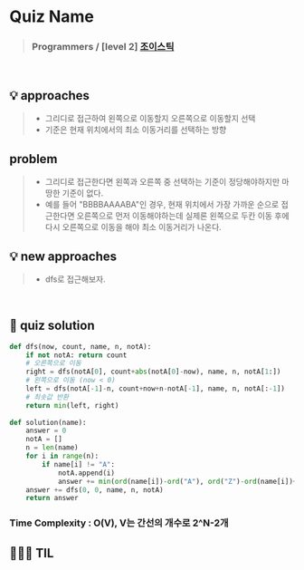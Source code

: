 # Quiz Name
> ### Programmers / [level 2] <a href = "https://school.programmers.co.kr/learn/courses/30/lessons/42860#"> 조이스틱 </a>

<br>

## 💡 approaches
>  - 그리디로 접근하여 왼쪽으로 이동할지 오른쪽으로 이동할지 선택
>  - 기준은 현재 위치에서의 최소 이동거리를 선택하는 방향

## problem
>  - 그리디로 접근한다면 왼쪽과 오른쪽 중 선택하는 기준이 정당해야하지만 마땅한 기준이 없다.
>  - 예를 들어 "BBBBAAAABA"인 경우, 현재 위치에서 가장 가까운 순으로 접근한다면 오른쪽으로 먼저 이동해야하는데 실제론 왼쪽으로 두칸 이동 후에 다시 오른쪽으로 이동을 해야 최소 이동거리가 나온다.


## 💡 new approaches
>  - dfs로 접근해보자.

<br>

## 🔑 quiz solution

```py
def dfs(now, count, name, n, notA):
    if not notA: return count
    # 오른쪽으로 이동
    right = dfs(notA[0], count+abs(notA[0]-now), name, n, notA[1:])
    # 왼쪽으로 이동 (now < 0)
    left = dfs(notA[-1]-n, count+now+n-notA[-1], name, n, notA[:-1])
    # 최솟값 반환
    return min(left, right)
        
def solution(name):
    answer = 0
    notA = []
    n = len(name)
    for i in range(n):
        if name[i] != "A":
            notA.append(i)
            answer += min(ord(name[i])-ord("A"), ord("Z")-ord(name[i])+1)
    answer += dfs(0, 0, name, n, notA)
    return answer
```
### Time Complexity : O(V), V는 간선의 개수로 2^N-2개
## 👩🏻‍🏫 TIL